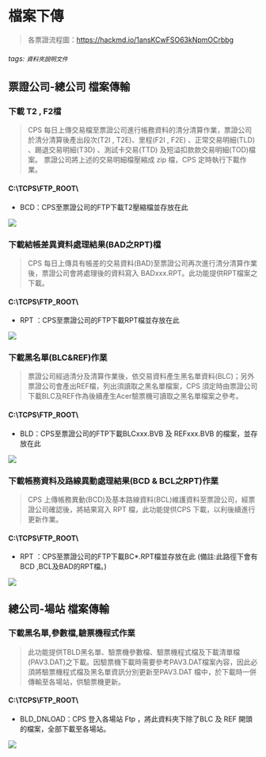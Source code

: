 # 檔案下傳 
 
> 各票證流程圖：https://hackmd.io/1ansKCwFSO63kNpmOCrbbg
###### tags: `資料夾說明文件`

## 票證公司-總公司 檔案傳輸 
### 下載 T2 , F2檔
>CPS 每日上傳交易檔至票證公司進行帳務資料的清分清算作業，票證公司於清分清算後產出段次(T2I , T2E)、里程(F2I , F2E) 、正常交易明細(TLD) 、踢退交易明細(T3D) 、測試卡交易(TTD) 及短溢扣款款交易明細(TOD)檔案。
票證公司將上述的交易明細檔壓縮成 zip 檔，CPS 定時執行下載作業。

#### C:\TCPS\FTP_ROOT\
- BCD：CPS至票證公司的FTP下載T2壓縮檔並存放在此

![](https://i.imgur.com/2vIhrzx.jpg)

### 下載結帳差異資料處理結果(BAD之RPT)檔
> CPS 每日上傳具有帳差的交易資料(BAD)至票證公司再次進行清分清算作業後，票證公司會將處理後的資料寫入 BADxxx.RPT。此功能提供RPT檔案之下載。

#### C:\TCPS\FTP_ROOT\
- RPT ：CPS至票證公司的FTP下載RPT檔並存放在此

![](https://i.imgur.com/RBS9KBC.jpg)

### 下載黑名單(BLC&REF)作業
>票證公司經過清分及清算作業後，依交易資料產生黑名單資料(BLC)；另外票證公司會產出REF檔，列出須讀取之黑名單檔案，CPS 須定時由票證公司下載BLC及REF作為後續產生Acer驗票機可讀取之黑名單檔案之參考。

#### C:\TCPS\FTP_ROOT\
- BLD：CPS至票證公司的FTP下載BLCxxx.BVB 及 REFxxx.BVB 的檔案，並存放在此

![](https://i.imgur.com/ldOHFWx.jpg)

### 下載帳務資料及路線異動處理結果(BCD & BCL之RPT)作業
> CPS 上傳帳務異動(BCD)及基本路線資料(BCL)維護資料至票證公司，經票證公司確認後，將結果寫入 RPT 檔，此功能提供CPS 下載，以利後續進行更新作業。

#### C:\TCPS\FTP_ROOT\
- RPT ：CPS至票證公司的FTP下載BC*.RPT檔並存放在此
(備註:此路徑下會有BCD ,BCL及BAD的RPT檔。)

![](https://i.imgur.com/dX5hf25.jpg)


## 總公司-場站 檔案傳輸

### 下載黑名單,參數檔,驗票機程式作業
>此功能提供TBLD黑名單、驗票機參數檔、驗票機程式檔及下載清單檔(PAV3.DAT)之下載。因驗票機下載時需要參考PAV3.DAT檔案內容，因此必須將驗票機程式檔及黑名單資訊分別更新至PAV3.DAT 檔中，於下載時一併傳輸至各場站，供驗票機更新。

#### C:\TCPS\FTP_ROOT\
- BLD_DNLOAD：CPS 登入各場站 Ftp ，將此資料夾下除了BLC 及 REF 開頭的檔案，全部下載至各場站。

![](https://i.imgur.com/7lif1XU.jpg)








